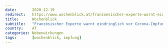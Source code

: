 ```yaml
---
date:       2020-12-19
redirect:   https://www.wochenblick.at/franzoesischer-experte-warnt-eindringlich-vor-corona-impfung-von-pfizer/
title:      Wochenblick
subtitle:   "Französischer Experte warnt eindringlich vor Corona-Impfung von Pfizer!"
country:    AT
categories: Nebenwirkungen
tags:       [wochenblick, impfung]
---
```

